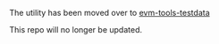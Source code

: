 The utility has been moved over to [evm-tools-testdata](https://github.com/gurukamath/evm-tools-testdata.git)

This repo will no longer be updated.